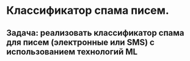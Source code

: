 # Классификатор спама писем.

## Задача: реализовать классификатор спама для писем (электронные или SMS) с использованием технологий ML
